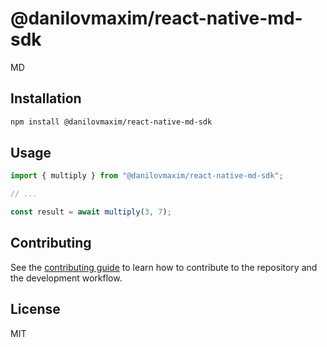 # @danilovmaxim/react-native-md-sdk

MD

## Installation

```sh
npm install @danilovmaxim/react-native-md-sdk
```

## Usage

```js
import { multiply } from "@danilovmaxim/react-native-md-sdk";

// ...

const result = await multiply(3, 7);
```

## Contributing

See the [contributing guide](CONTRIBUTING.md) to learn how to contribute to the repository and the development workflow.

## License

MIT
